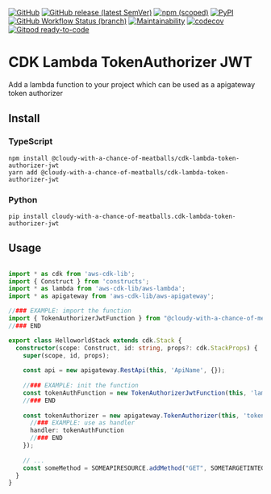 [![GitHub](https://img.shields.io/github/license/cloudy-with-a-chance-of-meatballs/cdk-lambda-token-authorizer-jwt?style=flat-square)](https://github.com/cloudy-with-a-chance-of-meatballs/cdk-lambda-token-authorizer-jwt/blob/main/LICENSE)
[![GitHub release (latest SemVer)](https://img.shields.io/github/v/release/cloudy-with-a-chance-of-meatballs/cdk-lambda-token-authorizer-jwt?sort=semver&style=flat-square)](https://github.com/cloudy-with-a-chance-of-meatballs/cdk-lambda-token-authorizer-jwt/releases)
[![npm (scoped)](https://img.shields.io/npm/v/cdk-lambda-token-authorizer-jwt?style=flat-square)](https://www.npmjs.com/package/cdk-lambda-token-authorizer-jwt)
[![PyPI](https://img.shields.io/pypi/v/pepperize.cdk-apigateway-swagger-ui?style=flat-square)](https://pypi.org/project/pepperize.cdk-apigateway-swagger-ui/)
[![GitHub Workflow Status (branch)](https://img.shields.io/github/workflow/status/cloudy-with-a-chance-of-meatballs/cdk-lambda-token-authorizer-jwt/release/main?label=release&style=flat-square)](https://github.com/cloudy-with-a-chance-of-meatballs/cdk-lambda-token-authorizer-jwt/actions/workflows/release.yml)
[![Maintainability](https://api.codeclimate.com/v1/badges/10f0734997f4d96da662/maintainability)](https://codeclimate.com/github/cloudy-with-a-chance-of-meatballs/cdk-lambda-token-authorizer-jwt/maintainability)
[![codecov](https://codecov.io/gh/cloudy-with-a-chance-of-meatballs/cdk-lambda-token-authorizer-jwt/branch/main/graph/badge.svg?token=86HXCCHOGJ)](https://codecov.io/gh/cloudy-with-a-chance-of-meatballs/cdk-lambda-token-authorizer-jwt)
[![Gitpod ready-to-code](https://img.shields.io/badge/Gitpod-ready--to--code-blue?logo=gitpod&style=flat-square)](https://gitpod.io/#https://github.com/cloudy-with-a-chance-of-meatballs/cdk-lambda-token-authorizer-jwt)

# CDK Lambda TokenAuthorizer JWT

Add a lambda function to your project which can be used as a apigateway token authorizer

## Install

### TypeScript

```shell
npm install @cloudy-with-a-chance-of-meatballs/cdk-lambda-token-authorizer-jwt
yarn add @cloudy-with-a-chance-of-meatballs/cdk-lambda-token-authorizer-jwt
```

### Python

```shell
pip install cloudy-with-a-chance-of-meatballs.cdk-lambda-token-authorizer-jwt
```

## Usage

```typescript

import * as cdk from 'aws-cdk-lib';
import { Construct } from 'constructs';
import * as lambda from 'aws-cdk-lib/aws-lambda';
import * as apigateway from 'aws-cdk-lib/aws-apigateway';

//### EXAMPLE: import the function
import { TokenAuthorizerJwtFunction } from "@cloudy-with-a-chance-of-meatballs/cdk-lambda-token-authorizer-jwt";
//### END

export class HelloworldStack extends cdk.Stack {
  constructor(scope: Construct, id: string, props?: cdk.StackProps) {
    super(scope, id, props); 
    
    const api = new apigateway.RestApi(this, 'ApiName', {});
    
    //### EXAMPLE: init the function
    const tokenAuthFunction = new TokenAuthorizerJwtFunction(this, 'lambdaFunctionName', {});
    //### END
    
    const tokenAuthorizer = new apigateway.TokenAuthorizer(this, 'tokenAuthorizerName', { 
      //### EXAMPLE: use as handler
      handler: tokenAuthFunction 
      //### END
    });
    
    // ...
    const someMethod = SOMEAPIRESOURCE.addMethod("GET", SOMETARGETINTEGRATION, { authorizer: tokenAuthorizer });   
  }
}

```
